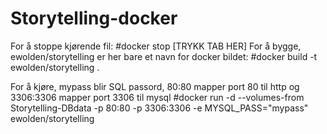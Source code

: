 # Storytelling-docker

For å stoppe kjørende fil:
#docker stop [TRYKK TAB HER]
For å bygge, ewolden/storytelling er her bare et navn for docker bildet:
#docker build -t ewolden/storytelling .

For å kjøre, mypass blir SQL passord, 80:80 mapper port 80 til http og 3306:3306 mapper port 3306 til mysql
#docker run -d --volumes-from Storytelling-DBdata -p 80:80 -p 3306:3306 -e MYSQL_PASS="mypass" ewolden/storytelling
